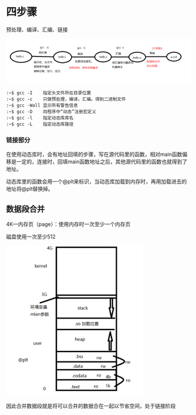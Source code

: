# 四步骤

预处理、编译、汇编、链接

![image-20220403110413528](gcc编译.assets/image-20220403110413528.png)

```shell
:~$ gcc -I    指定头文件所在目录位置
:~$ gcc -c    只做预处理，编译，汇编。得到二进制文件
:~$ gcc -Wall 显示所有警告信息
:~$ gcc -D    向程序中“动态”注册宏定义
:~$ gcc -l    指定动态库库名
:~$ gcc -L    指定动态库路径
```

### 链接部分

在使用动态库时，会有地址回填的步骤，写在源代码里的函数，相对main函数偏移是一定的，连接时，回填main函数地址之后，其他源代码里的函数也就得到了地址。

动态库里的函数会用一个@plt来标识，当动态库加载到内存时，再用加载进去的地址将@plt替换掉。

## 数据段合并

4K—内存页（page）：使用内存时一次至少一个内存页

磁盘使用一次至少512

![Untitled](gcc编译.assets/Untitled.png)

因此合并数据段就是将可以合并的数据合在一起以节省空间，处于链接阶段
